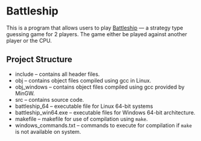 Battleship
==========
This is a program that allows users to play [Battleship](https://en.wikipedia.org/wiki/Battleship_(game)#Description) — a strategy type guessing game for 2 players. The game either be played against another player or the CPU.

Project Structure
-----------------
* include – contains all header files.
* obj – contains object files compiled using gcc in Linux.
* obj_windows – contains object files compiled using gcc provided by MinGW.
* src – contains source code.
* battleship_64 – executable file for Linux 64-bit systems
* battleship_win64.exe – executable files for Windows 64-bit architecture.
* makefile – makefile for use of compilation using `make`.
* windows_commands.txt – commands to execute for compilation if `make` is not available on system.